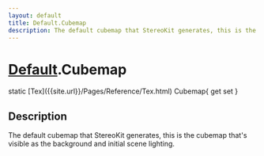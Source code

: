 ```yaml
---
layout: default
title: Default.Cubemap
description: The default cubemap that StereoKit generates, this is the cubemap that's visible as the background and initial scene lighting.
---
```

# [Default]({{site.url}}/Pages/Reference/Default.html).Cubemap

<div class='signature' markdown='1'>
static [Tex]({{site.url}}/Pages/Reference/Tex.html) Cubemap{ get set }
</div>

## Description
The default cubemap that StereoKit generates, this is
the cubemap that's visible as the background and initial scene
lighting.

